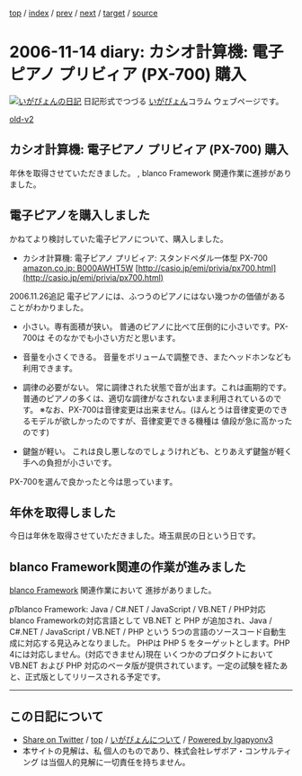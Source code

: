[top](../index.html) 
 / [index](index.html) 
 / [prev](ig061113.html) 
 / [next](ig061115.html) 
 / [target](https://www.igapyon.jp/igapyon/diary/2006/ig061114.html) 
 / [source](https://github.com/igapyon/diary/blob/master/2006/ig061114.src.md) 

2006-11-14 diary: カシオ計算機: 電子ピアノ プリビィア (PX-700) 購入
=====================================================================================================
[![いがぴょんの日記](https://www.igapyon.jp/igapyon/diary/images/iga200306s.jpg "いがぴょん")](https://www.igapyon.jp/igapyon/diary/memo/memoigapyon.html) 日記形式でつづる [いがぴょん](https://www.igapyon.jp/igapyon/diary/memo/memoigapyon.html)コラム ウェブページです。

[old-v2](ig061114-orig.html)

## カシオ計算機: 電子ピアノ プリビィア (PX-700) 購入

年休を取得させていただきました。 , blanco Framework 関連作業に進捗がありました。


## 電子ピアノを購入しました

かねてより検討していた電子ピアノについて、購入しました。

* カシオ計算機: 電子ピアノ プリビィア: スタンドペダル一体型 PX-700
  [amazon.co.jp: B000AWHT5W](http://www.amazon.co.jp/exec/obidos/ASIN/B000AWHT5W/igapyondiary-22)
  [http://casio.jp/emi/privia/px700.html](http://casio.jp/emi/privia/px700.html)

2006.11.26追記 電子ピアノには、ふつうのピアノにはない幾つかの価値があることがわかりました。

* 小さい。専有面積が狭い。
  普通のピアノに比べて圧倒的に小さいです。PX-700は そのなかでも小さい方だと思います。
  
* 音量を小さくできる。
  音量をボリュームで調整でき、またヘッドホンなども利用できます。
  
* 調律の必要がない。
  常に調律された状態で音が出ます。これは画期的です。普通のピアノの多くは、適切な調律がなされないまま利用されているのです。
  ※なお、PX-700は音律変更は出来ません。(ほんとうは音律変更のできるモデルが欲しかったのですが、音律変更できる機種は 値段が急に高かったのです)
  
* 鍵盤が軽い。
  これは良し悪しなのでしょうけれども、とりあえず鍵盤が軽く 手への負担が小さいです。

PX-700を選んで良かったと今は思っています。

## 年休を取得しました

今日は年休を取得させていただきました。埼玉県民の日という日です。

## blanco Framework関連の作業が進みました

[blanco Framework](https://www.igapyon.jp/blanco/blanco.ja.html) 関連作業において 進捗がありました。


*p1*blanco Framework: Java / C#.NET / JavaScript / VB.NET / PHP対応
blanco Frameworkの対応言語として VB.NET と PHP が追加され、Java / C#.NET / JavaScript / VB.NET / PHP という 5つの言語のソースコード自動生成に対応する見込みとなりました。
PHPは PHP 5 をターゲットとします。PHP 4には対応しません。(対応できません)現在 いくつかのプロダクトにおいて VB.NET および PHP 対応のベータ版が提供されています。一定の試験を経たあと、正式版としてリリースされる予定です。


----------------------------------------------------------------------------------------------------

## この日記について

* [Share on Twitter](https://twitter.com/intent/tweet?hashtags=igapyon%2Cdiary%2C%E3%81%84%E3%81%8C%E3%81%B4%E3%82%87%E3%82%93&text=%E3%82%AB%E3%82%B7%E3%82%AA%E8%A8%88%E7%AE%97%E6%A9%9F%3A+%E9%9B%BB%E5%AD%90%E3%83%94%E3%82%A2%E3%83%8E+%E3%83%97%E3%83%AA%E3%83%93%E3%82%A3%E3%82%A2+%28PX-700%29+%E8%B3%BC%E5%85%A5&url=https%3A%2F%2Fwww.igapyon.jp%2Figapyon%2Fdiary%2F2006%2Fig061114.html) / [top](../index.html) / [いがぴょんについて](https://www.igapyon.jp/igapyon/diary/memo/memoigapyon.html) / [Powered by Igapyonv3](https://github.com/igapyon/igapyonv3)
* 本サイトの見解は、私 個人のものであり、株式会社レザボア・コンサルティング は当個人的見解に一切責任を持ちません。 

